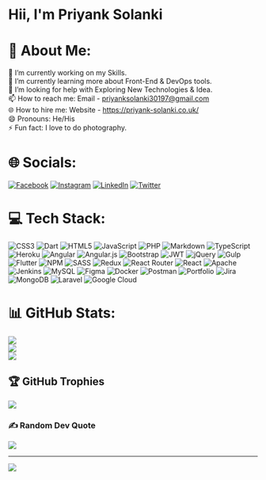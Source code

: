 Hii, I'm Priyank Solanki
======

# 💫 About Me:
🔭 I’m currently working on my Skills.<br>
🌱 I’m currently learning more about Front-End & DevOps tools.<br>
🤔 I’m looking for help with Exploring New Technologies & Idea.<br>
📫 How to reach me: Email - priyanksolanki30197@gmail.com<br>
🌐 How to hire me: Website - https://priyank-solanki.co.uk/<br>
😄 Pronouns: He/His<br>
⚡ Fun fact: I love to do photography.


# 🌐 Socials:
[![Facebook](https://img.shields.io/badge/Facebook-%231877F2.svg?logo=Facebook&logoColor=white)](https://facebook.com/Pickachu007)
[![Instagram](https://img.shields.io/badge/Instagram-%23E4405F.svg?logo=Instagram&logoColor=white)](https://instagram.com/click_a_world30)
[![LinkedIn](https://img.shields.io/badge/LinkedIn-%230077B5.svg?logo=linkedin&logoColor=white)](https://linkedin.com/in/priyank-solanki-320578102)
[![Twitter](https://img.shields.io/badge/Twitter-%231DA1F2.svg?logo=Twitter&logoColor=white)](https://twitter.com/digo301971) 

# 💻 Tech Stack:
![CSS3](https://img.shields.io/badge/css3-%231572B6.svg?style=flat&logo=css3&logoColor=white)
![Dart](https://img.shields.io/badge/dart-%230175C2.svg?style=flat&logo=dart&logoColor=white)
![HTML5](https://img.shields.io/badge/html5-%23E34F26.svg?style=flat&logo=html5&logoColor=white)
![JavaScript](https://img.shields.io/badge/javascript-%23323330.svg?style=flat&logo=javascript&logoColor=%23F7DF1E)
![PHP](https://img.shields.io/badge/php-%23777BB4.svg?style=flat&logo=php&logoColor=white)
![Markdown](https://img.shields.io/badge/markdown-%23000000.svg?style=flat&logo=markdown&logoColor=white)
![TypeScript](https://img.shields.io/badge/typescript-%23007ACC.svg?style=flat&logo=typescript&logoColor=white)
![Heroku](https://img.shields.io/badge/heroku-%23430098.svg?style=flat&logo=heroku&logoColor=white)
![Angular](https://img.shields.io/badge/angular-%23DD0031.svg?style=flat&logo=angular&logoColor=white)
![Angular.js](https://img.shields.io/badge/angular.js-%23E23237.svg?style=flat&logo=angularjs&logoColor=white)
![Bootstrap](https://img.shields.io/badge/bootstrap-%23563D7C.svg?style=flat&logo=bootstrap&logoColor=white)
![JWT](https://img.shields.io/badge/JWT-black?style=flat&logo=JSON%20web%20tokens)
![jQuery](https://img.shields.io/badge/jquery-%230769AD.svg?style=flat&logo=jquery&logoColor=white)
![Gulp](https://img.shields.io/badge/GULP-%23CF4647.svg?style=flat&logo=gulp&logoColor=white)
![Flutter](https://img.shields.io/badge/Flutter-%2302569B.svg?style=flat&logo=Flutter&logoColor=white)
![NPM](https://img.shields.io/badge/NPM-%23000000.svg?style=flat&logo=npm&logoColor=white)
![SASS](https://img.shields.io/badge/SASS-hotpink.svg?style=flat&logo=SASS&logoColor=white)
![Redux](https://img.shields.io/badge/redux-%23593d88.svg?style=flat&logo=redux&logoColor=white)
![React Router](https://img.shields.io/badge/React_Router-CA4245?style=flat&logo=react-router&logoColor=white)
![React](https://img.shields.io/badge/react-%2320232a.svg?style=flat&logo=react&logoColor=%2361DAFB)
![Apache](https://img.shields.io/badge/apache-%23D42029.svg?style=flat&logo=apache&logoColor=white)
![Jenkins](https://img.shields.io/badge/jenkins-%232C5263.svg?style=flat&logo=jenkins&logoColor=white)
![MySQL](https://img.shields.io/badge/mysql-%2300f.svg?style=flat&logo=mysql&logoColor=white) 	![Figma](https://img.shields.io/badge/figma-%23F24E1E.svg?style=flat&logo=figma&logoColor=white)
![Docker](https://img.shields.io/badge/docker-%230db7ed.svg?style=flat&logo=docker&logoColor=white)
![Postman](https://img.shields.io/badge/Postman-FF6C37?style=flat&logo=postman&logoColor=white)
![Portfolio](https://img.shields.io/badge/Portfolio-%23000000.svg?style=flat&logo=firefox&logoColor=#FF7139)
![Jira](https://img.shields.io/badge/jira-%230A0FFF.svg?style=flat&logo=jira&logoColor=white)
![MongoDB](https://img.shields.io/badge/MongoDB-%234ea94b.svg?style=flat&logo=mongodb&logoColor=white)
![Laravel](https://img.shields.io/badge/laravel-%23FF2D20.svg?style=flat&logo=laravel&logoColor=white)
![Google Cloud](https://img.shields.io/badge/Google%20Cloud-%234285F4.svg?style=flat&logo=google-cloud&logoColor=white)

# 📊 GitHub Stats:
![](https://github-readme-stats.vercel.app/api?username=psolanki97&theme=dark&hide_border=false&include_all_commits=true&count_private=true)<br/>
![](https://github-readme-streak-stats.herokuapp.com/?user=psolanki97&theme=dark&hide_border=false)<br/>
![](https://github-readme-stats.vercel.app/api/top-langs/?username=psolanki97&theme=dark&hide_border=false&include_all_commits=true&count_private=true&layout=compact)

## 🏆 GitHub Trophies
![](https://github-profile-trophy.vercel.app/?username=psolanki97&theme=radical&no-frame=false&no-bg=false&margin-w=4)

### ✍️ Random Dev Quote
![](https://quotes-github-readme.vercel.app/api?type=horizontal&theme=radical)

---
[![](https://visitcount.itsvg.in/api?id=psolanki97&icon=0&color=0)](https://visitcount.itsvg.in)
